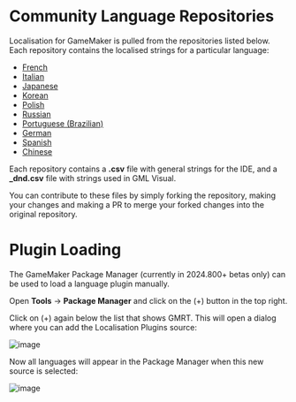 # Community Language Repositories

Localisation for GameMaker is pulled from the repositories listed below. Each repository contains the localised strings for a particular language:

* [French](https://github.com/YoYoGames/IDE_Localisation_French)
* [Italian](https://github.com/YoYoGames/IDE_Localisation_Italian)
* [Japanese](https://github.com/YoYoGames/IDE_Localisation_Japanese)
* [Korean](https://github.com/YoYoGames/IDE_Localisation_Korean)
* [Polish](https://github.com/YoYoGames/IDE_Localisation_Polish)
* [Russian](https://github.com/YoYoGames/IDE_Localisation_Russian)
* [Portuguese (Brazilian)](https://github.com/YoYoGames/IDE_Localisation_PortugueseBrazilian)
* [German](https://github.com/YoYoGames/IDE_Localisation_German)
* [Spanish](https://github.com/YoYoGames/IDE_Localisation_Spanish)
* [Chinese](https://github.com/YoYoGames/IDE_Localisation_Chinese)

Each repository contains a **<language>.csv** file with general strings for the IDE, and a **<language>_dnd.csv** file with strings used in GML Visual.

You can contribute to these files by simply forking the repository, making your changes and making a PR to merge your forked changes into the original repository.

# Plugin Loading

The GameMaker Package Manager (currently in 2024.800+ betas only) can be used to load a language plugin manually.

Open **Tools** -> **Package Manager** and click on the (+) button in the top right.

Click on (+) again below the list that shows GMRT. This will open a dialog where you can add the Localisation Plugins source:

![image](https://github.com/user-attachments/assets/be18680d-49b1-4807-b71b-a557bf7a603f)

Now all languages will appear in the Package Manager when this new source is selected:

![image](https://github.com/user-attachments/assets/5fa8de50-9bcb-4780-a48e-b9458dec99d2)

